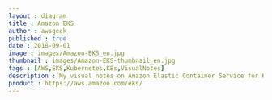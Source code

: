 ```yaml
---
layout : diagram
title : Amazon EKS
author : awsgeek
published : true
date : 2018-09-01
image : images/Amazon-EKS_en.jpg
thumbnail : images/Amazon-EKS-thumbnail_en.jpg
tags : [AWS,EKS,Kubernetes,K8s,VisualNotes]
description : My visual notes on Amazon Elastic Container Service for Kubernetes (EKS), scalable container management for your Kubernetes clusters
product : https://aws.amazon.com/eks/
---
```

